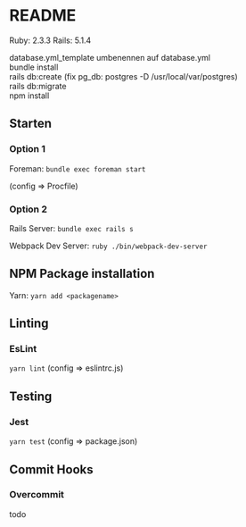 # README

Ruby: 2.3.3
Rails: 5.1.4

database.yml_template umbenennen auf database.yml  
bundle install  
rails db:create (fix pg_db: postgres -D /usr/local/var/postgres)  
rails db:migrate  
npm install 

## Starten

### Option 1

Foreman: ``bundle exec foreman start``

(config => Procfile)

### Option 2

Rails Server: ``bundle exec rails s``

Webpack Dev Server: ``ruby ./bin/webpack-dev-server``

## NPM Package installation

Yarn: ``yarn add <packagename>``

## Linting
### EsLint
``yarn lint``
(config => eslintrc.js)

## Testing
### Jest
``yarn test``
(config => package.json)

## Commit Hooks
### Overcommit
todo